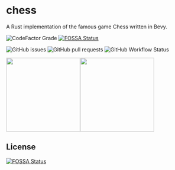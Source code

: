 # chess
A Rust implementation of the famous game Chess written in Bevy.

![CodeFactor Grade](https://img.shields.io/codefactor/grade/github/brynblack/chess)[![FOSSA Status](https://app.fossa.com/api/projects/git%2Bgithub.com%2Fbrynblack%2Fchess.svg?type=shield)](https://app.fossa.com/projects/git%2Bgithub.com%2Fbrynblack%2Fchess?ref=badge_shield)

![GitHub issues](https://img.shields.io/github/issues/brynblack/chess)
![GitHub pull requests](https://img.shields.io/github/issues-pr/brynblack/chess)
![GitHub Workflow Status](https://img.shields.io/github/workflow/status/brynblack/chess/Cargo%20Build%20&%20Test)

<a href="https://www.gnu.org/licenses/agpl-3.0.html"><img src="https://upload.wikimedia.org/wikipedia/commons/0/06/AGPLv3_Logo.svg" width="200" align="center"></a><a href="https://bevyengine.org"><img src="https://bevyengine.org/assets/bevy_logo_fill.png" width="200" align="center"></a>


## License
[![FOSSA Status](https://app.fossa.com/api/projects/git%2Bgithub.com%2Fbrynblack%2Fchess.svg?type=large)](https://app.fossa.com/projects/git%2Bgithub.com%2Fbrynblack%2Fchess?ref=badge_large)